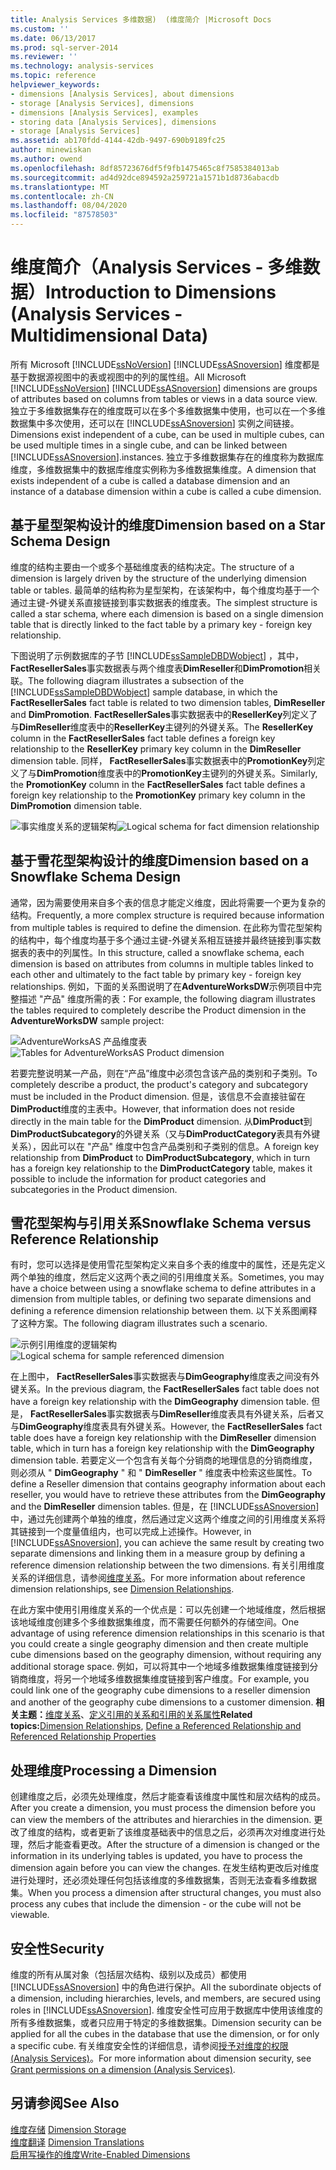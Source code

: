 ```yaml
---
title: Analysis Services 多维数据)  (维度简介 |Microsoft Docs
ms.custom: ''
ms.date: 06/13/2017
ms.prod: sql-server-2014
ms.reviewer: ''
ms.technology: analysis-services
ms.topic: reference
helpviewer_keywords:
- dimensions [Analysis Services], about dimensions
- storage [Analysis Services], dimensions
- dimensions [Analysis Services], examples
- storing data [Analysis Services], dimensions
- storage [Analysis Services]
ms.assetid: ab170fdd-4144-42db-9497-690b9189fc25
author: minewiskan
ms.author: owend
ms.openlocfilehash: 8df85723676df5f9fb1475465c8f7585384013ab
ms.sourcegitcommit: ad4d92dce894592a259721a1571b1d8736abacdb
ms.translationtype: MT
ms.contentlocale: zh-CN
ms.lasthandoff: 08/04/2020
ms.locfileid: "87578503"
---
```

# <a name="introduction-to-dimensions-analysis-services---multidimensional-data"></a><span data-ttu-id="c6bf1-102">维度简介（Analysis Services - 多维数据）</span><span class="sxs-lookup"><span data-stu-id="c6bf1-102">Introduction to Dimensions (Analysis Services - Multidimensional Data)</span></span>
  <span data-ttu-id="c6bf1-103">所有 Microsoft [!INCLUDE[ssNoVersion](../../includes/ssnoversion-md.md)] [!INCLUDE[ssASnoversion](../../includes/ssasnoversion-md.md)] 维度都是基于数据源视图中的表或视图中的列的属性组。</span><span class="sxs-lookup"><span data-stu-id="c6bf1-103">All Microsoft [!INCLUDE[ssNoVersion](../../includes/ssnoversion-md.md)] [!INCLUDE[ssASnoversion](../../includes/ssasnoversion-md.md)] dimensions are groups of attributes based on columns from tables or views in a data source view.</span></span> <span data-ttu-id="c6bf1-104">独立于多维数据集存在的维度既可以在多个多维数据集中使用，也可以在一个多维数据集中多次使用，还可以在 [!INCLUDE[ssASnoversion](../../includes/ssasnoversion-md.md)] 实例之间链接。</span><span class="sxs-lookup"><span data-stu-id="c6bf1-104">Dimensions exist independent of a cube, can be used in multiple cubes, can be used multiple times in a single cube, and can be linked between [!INCLUDE[ssASnoversion](../../includes/ssasnoversion-md.md)].instances.</span></span> <span data-ttu-id="c6bf1-105">独立于多维数据集存在的维度称为数据库维度，多维数据集中的数据库维度实例称为多维数据集维度。</span><span class="sxs-lookup"><span data-stu-id="c6bf1-105">A dimension that exists independent of a cube is called a database dimension and an instance of a database dimension within a cube is called a cube dimension.</span></span>  
  
## <a name="dimension-based-on-a-star-schema-design"></a><span data-ttu-id="c6bf1-106">基于星型架构设计的维度</span><span class="sxs-lookup"><span data-stu-id="c6bf1-106">Dimension based on a Star Schema Design</span></span>  
 <span data-ttu-id="c6bf1-107">维度的结构主要由一个或多个基础维度表的结构决定。</span><span class="sxs-lookup"><span data-stu-id="c6bf1-107">The structure of a dimension is largely driven by the structure of the underlying dimension table or tables.</span></span> <span data-ttu-id="c6bf1-108">最简单的结构称为星型架构，在该架构中，每个维度均基于一个通过主键-外键关系直接链接到事实数据表的维度表。</span><span class="sxs-lookup"><span data-stu-id="c6bf1-108">The simplest structure is called a star schema, where each dimension is based on a single dimension table that is directly linked to the fact table by a primary key - foreign key relationship.</span></span>  
  
 <span data-ttu-id="c6bf1-109">下图说明了示例数据库的子节 [!INCLUDE[ssSampleDBDWobject](../../includes/sssampledbdwobject-md.md)] ，其中， **FactResellerSales**事实数据表与两个维度表**DimReseller**和**DimPromotion**相关联。</span><span class="sxs-lookup"><span data-stu-id="c6bf1-109">The following diagram illustrates a subsection of the [!INCLUDE[ssSampleDBDWobject](../../includes/sssampledbdwobject-md.md)] sample database, in which the **FactResellerSales** fact table is related to two dimension tables, **DimReseller** and **DimPromotion**.</span></span> <span data-ttu-id="c6bf1-110">**FactResellerSales**事实数据表中的**ResellerKey**列定义了与**DimReseller**维度表中的**ResellerKey**主键列的外键关系。</span><span class="sxs-lookup"><span data-stu-id="c6bf1-110">The **ResellerKey** column in the **FactResellerSales** fact table defines a foreign key relationship to the **ResellerKey** primary key column in the **DimReseller** dimension table.</span></span> <span data-ttu-id="c6bf1-111">同样， **FactResellerSales**事实数据表中的**PromotionKey**列定义了与**DimPromotion**维度表中的**PromotionKey**主键列的外键关系。</span><span class="sxs-lookup"><span data-stu-id="c6bf1-111">Similarly, the **PromotionKey** column in the **FactResellerSales** fact table defines a foreign key relationship to the **PromotionKey** primary key column in the **DimPromotion** dimension table.</span></span>  
  
 <span data-ttu-id="c6bf1-112">![事实维度关系的逻辑架构](../../analysis-services/dev-guide/media/dimfactrelationship.gif "事实维度关系的逻辑架构")</span><span class="sxs-lookup"><span data-stu-id="c6bf1-112">![Logical schema for fact dimension relationship](../../analysis-services/dev-guide/media/dimfactrelationship.gif "Logical schema for fact dimension relationship")</span></span>  
  
## <a name="dimension-based-on-a-snowflake-schema-design"></a><span data-ttu-id="c6bf1-113">基于雪花型架构设计的维度</span><span class="sxs-lookup"><span data-stu-id="c6bf1-113">Dimension based on a Snowflake Schema Design</span></span>  
 <span data-ttu-id="c6bf1-114">通常，因为需要使用来自多个表的信息才能定义维度，因此将需要一个更为复杂的结构。</span><span class="sxs-lookup"><span data-stu-id="c6bf1-114">Frequently, a more complex structure is required because information from multiple tables is required to define the dimension.</span></span> <span data-ttu-id="c6bf1-115">在此称为雪花型架构的结构中，每个维度均基于多个通过主键-外键关系相互链接并最终链接到事实数据表的表中的列属性。</span><span class="sxs-lookup"><span data-stu-id="c6bf1-115">In this structure, called a snowflake schema, each dimension is based on attributes from columns in multiple tables linked to each other and ultimately to the fact table by primary key - foreign key relationships.</span></span> <span data-ttu-id="c6bf1-116">例如，下面的关系图说明了在**AdventureWorksDW**示例项目中完整描述 "产品" 维度所需的表：</span><span class="sxs-lookup"><span data-stu-id="c6bf1-116">For example, the following diagram illustrates the tables required to completely describe the Product dimension in the **AdventureWorksDW** sample project:</span></span>  
  
 <span data-ttu-id="c6bf1-117">![AdventureWorksAS 产品维度表](../../analysis-services/dev-guide/media/dimproduct.gif "AdventureWorksAS 产品维度表")</span><span class="sxs-lookup"><span data-stu-id="c6bf1-117">![Tables for AdventureWorksAS Product dimension](../../analysis-services/dev-guide/media/dimproduct.gif "Tables for AdventureWorksAS Product dimension")</span></span>  
  
 <span data-ttu-id="c6bf1-118">若要完整说明某一产品，则在“产品”维度中必须包含该产品的类别和子类别。</span><span class="sxs-lookup"><span data-stu-id="c6bf1-118">To completely describe a product, the product's category and subcategory must be included in the Product dimension.</span></span> <span data-ttu-id="c6bf1-119">但是，该信息不会直接驻留在**DimProduct**维度的主表中。</span><span class="sxs-lookup"><span data-stu-id="c6bf1-119">However, that information does not reside directly in the main table for the **DimProduct** dimension.</span></span> <span data-ttu-id="c6bf1-120">从**DimProduct**到**DimProductSubcategory**的外键关系（又与**DimProductCategory**表具有外键关系），因此可以在 "产品" 维度中包含产品类别和子类别的信息。</span><span class="sxs-lookup"><span data-stu-id="c6bf1-120">A foreign key relationship from **DimProduct** to **DimProductSubcategory**, which in turn has a foreign key relationship to the **DimProductCategory** table, makes it possible to include the information for product categories and subcategories in the Product dimension.</span></span>  
  
## <a name="snowflake-schema-versus-reference-relationship"></a><span data-ttu-id="c6bf1-121">雪花型架构与引用关系</span><span class="sxs-lookup"><span data-stu-id="c6bf1-121">Snowflake Schema versus Reference Relationship</span></span>  
 <span data-ttu-id="c6bf1-122">有时，您可以选择是使用雪花型架构定义来自多个表的维度中的属性，还是先定义两个单独的维度，然后定义这两个表之间的引用维度关系。</span><span class="sxs-lookup"><span data-stu-id="c6bf1-122">Sometimes, you may have a choice between using a snowflake schema to define attributes in a dimension from multiple tables, or defining two separate dimensions and defining a reference dimension relationship between them.</span></span> <span data-ttu-id="c6bf1-123">以下关系图阐释了这种方案。</span><span class="sxs-lookup"><span data-stu-id="c6bf1-123">The following diagram illustrates such a scenario.</span></span>  
  
 <span data-ttu-id="c6bf1-124">![示例引用维度的逻辑架构](../../analysis-services/dev-guide/media/dimindirect.gif "示例引用维度的逻辑架构")</span><span class="sxs-lookup"><span data-stu-id="c6bf1-124">![Logical schema for sample referenced dimension](../../analysis-services/dev-guide/media/dimindirect.gif "Logical schema for sample referenced dimension")</span></span>  
  
 <span data-ttu-id="c6bf1-125">在上图中， **FactResellerSales**事实数据表与**DimGeography**维度表之间没有外键关系。</span><span class="sxs-lookup"><span data-stu-id="c6bf1-125">In the previous diagram, the **FactResellerSales** fact table does not have a foreign key relationship with the **DimGeography** dimension table.</span></span> <span data-ttu-id="c6bf1-126">但是， **FactResellerSales**事实数据表与**DimReseller**维度表具有外键关系，后者又与**DimGeography**维度表具有外键关系。</span><span class="sxs-lookup"><span data-stu-id="c6bf1-126">However, the **FactResellerSales** fact table does have a foreign key relationship with the **DimReseller** dimension table, which in turn has a foreign key relationship with the **DimGeography** dimension table.</span></span> <span data-ttu-id="c6bf1-127">若要定义一个包含有关每个分销商的地理信息的分销商维度，则必须从 " **DimGeography** " 和 " **DimReseller** " 维度表中检索这些属性。</span><span class="sxs-lookup"><span data-stu-id="c6bf1-127">To define a Reseller dimension that contains geography information about each reseller, you would have to retrieve these attributes from the **DimGeography** and the **DimReseller** dimension tables.</span></span> <span data-ttu-id="c6bf1-128">但是，在 [!INCLUDE[ssASnoversion](../../includes/ssasnoversion-md.md)] 中，通过先创建两个单独的维度，然后通过定义这两个维度之间的引用维度关系将其链接到一个度量值组内，也可以完成上述操作。</span><span class="sxs-lookup"><span data-stu-id="c6bf1-128">However, in [!INCLUDE[ssASnoversion](../../includes/ssasnoversion-md.md)], you can achieve the same result by creating two separate dimensions and linking them in a measure group by defining a reference dimension relationship between the two dimensions.</span></span> <span data-ttu-id="c6bf1-129">有关引用维度关系的详细信息，请参阅[维度关系](../multidimensional-models-olap-logical-cube-objects/dimension-relationships.md)。</span><span class="sxs-lookup"><span data-stu-id="c6bf1-129">For more information about reference dimension relationships, see [Dimension Relationships](../multidimensional-models-olap-logical-cube-objects/dimension-relationships.md).</span></span>  
  
 <span data-ttu-id="c6bf1-130">在此方案中使用引用维度关系的一个优点是：可以先创建一个地域维度，然后根据该地域维度创建多个多维数据集维度，而不需要任何额外的存储空间。</span><span class="sxs-lookup"><span data-stu-id="c6bf1-130">One advantage of using reference dimension relationships in this scenario is that you could create a single geography dimension and then create multiple cube dimensions based on the geography dimension, without requiring any additional storage space.</span></span> <span data-ttu-id="c6bf1-131">例如，可以将其中一个地域多维数据集维度链接到分销商维度，将另一个地域多维数据集维度链接到客户维度。</span><span class="sxs-lookup"><span data-stu-id="c6bf1-131">For example, you could link one of the geography cube dimensions to a reseller dimension and another of the geography cube dimensions to a customer dimension.</span></span> <span data-ttu-id="c6bf1-132">**相关主题：**[维度关系](../multidimensional-models-olap-logical-cube-objects/dimension-relationships.md)、[定义引用的关系和引用的关系属性](../multidimensional-models/define-a-referenced-relationship-and-referenced-relationship-properties.md)</span><span class="sxs-lookup"><span data-stu-id="c6bf1-132">**Related topics:**[Dimension Relationships](../multidimensional-models-olap-logical-cube-objects/dimension-relationships.md), [Define a Referenced Relationship and Referenced Relationship Properties](../multidimensional-models/define-a-referenced-relationship-and-referenced-relationship-properties.md)</span></span>  
  
## <a name="processing-a-dimension"></a><span data-ttu-id="c6bf1-133">处理维度</span><span class="sxs-lookup"><span data-stu-id="c6bf1-133">Processing a Dimension</span></span>  
 <span data-ttu-id="c6bf1-134">创建维度之后，必须先处理维度，然后才能查看该维度中属性和层次结构的成员。</span><span class="sxs-lookup"><span data-stu-id="c6bf1-134">After you create a dimension, you must process the dimension before you can view the members of the attributes and hierarchies in the dimension.</span></span> <span data-ttu-id="c6bf1-135">更改了维度的结构，或者更新了该维度基础表中的信息之后，必须再次对维度进行处理，然后才能查看更改。</span><span class="sxs-lookup"><span data-stu-id="c6bf1-135">After the structure of a dimension is changed or the information in its underlying tables is updated, you have to process the dimension again before you can view the changes.</span></span> <span data-ttu-id="c6bf1-136">在发生结构更改后对维度进行处理时，还必须处理任何包括该维度的多维数据集，否则无法查看多维数据集。</span><span class="sxs-lookup"><span data-stu-id="c6bf1-136">When you process a dimension after structural changes, you must also process any cubes that include the dimension - or the cube will not be viewable.</span></span>  
  
## <a name="security"></a><span data-ttu-id="c6bf1-137">安全性</span><span class="sxs-lookup"><span data-stu-id="c6bf1-137">Security</span></span>  
 <span data-ttu-id="c6bf1-138">维度的所有从属对象（包括层次结构、级别以及成员）都使用 [!INCLUDE[ssASnoversion](../../includes/ssasnoversion-md.md)] 中的角色进行保护。</span><span class="sxs-lookup"><span data-stu-id="c6bf1-138">All the subordinate objects of a dimension, including hierarchies, levels, and members, are secured using roles in [!INCLUDE[ssASnoversion](../../includes/ssasnoversion-md.md)].</span></span> <span data-ttu-id="c6bf1-139">维度安全性可应用于数据库中使用该维度的所有多维数据集，或者只应用于特定的多维数据集。</span><span class="sxs-lookup"><span data-stu-id="c6bf1-139">Dimension security can be applied for all the cubes in the database that use the dimension, or for only a specific cube.</span></span> <span data-ttu-id="c6bf1-140">有关维度安全性的详细信息，请参阅[授予对维度的权限 &#40;Analysis Services&#41;](../multidimensional-models/grant-permissions-on-a-dimension-analysis-services.md)。</span><span class="sxs-lookup"><span data-stu-id="c6bf1-140">For more information about dimension security, see [Grant permissions on a dimension &#40;Analysis Services&#41;](../multidimensional-models/grant-permissions-on-a-dimension-analysis-services.md).</span></span>  
  
## <a name="see-also"></a><span data-ttu-id="c6bf1-141">另请参阅</span><span class="sxs-lookup"><span data-stu-id="c6bf1-141">See Also</span></span>  
 <span data-ttu-id="c6bf1-142">[维度存储](../multidimensional-models-olap-logical-dimension-objects/dimensions-storage.md) </span><span class="sxs-lookup"><span data-stu-id="c6bf1-142">[Dimension Storage](../multidimensional-models-olap-logical-dimension-objects/dimensions-storage.md) </span></span>  
 <span data-ttu-id="c6bf1-143">[维度翻译](../multidimensional-models-olap-logical-dimension-objects/dimension-translations.md) </span><span class="sxs-lookup"><span data-stu-id="c6bf1-143">[Dimension Translations](../multidimensional-models-olap-logical-dimension-objects/dimension-translations.md) </span></span>  
 [<span data-ttu-id="c6bf1-144">启用写操作的维度</span><span class="sxs-lookup"><span data-stu-id="c6bf1-144">Write-Enabled Dimensions</span></span>](../multidimensional-models-olap-logical-dimension-objects/write-enabled-dimensions.md)  
  
  
